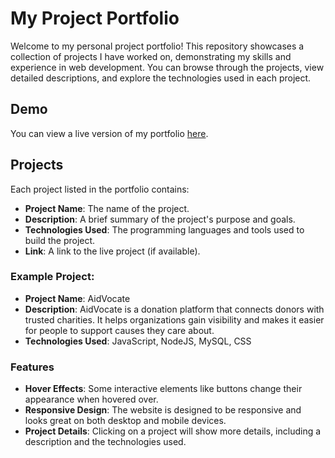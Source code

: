 # My Project Portfolio

Welcome to my personal project portfolio! This repository showcases a collection of projects I have worked on, demonstrating my skills and experience in web development. You can browse through the projects, view detailed descriptions, and explore the technologies used in each project.

## Demo

You can view a live version of my portfolio [here](https://Cogiii.github.io).

## Projects

Each project listed in the portfolio contains:

- **Project Name**: The name of the project.
- **Description**: A brief summary of the project's purpose and goals.
- **Technologies Used**: The programming languages and tools used to build the project.
- **Link**: A link to the live project (if available).

### Example Project:

- **Project Name**: AidVocate
- **Description**: AidVocate is a donation platform that connects donors with trusted charities. It helps organizations gain visibility and makes it easier for people to support causes they care about.
- **Technologies Used**: JavaScript, NodeJS, MySQL, CSS

### Features

- **Hover Effects**: Some interactive elements like buttons change their appearance when hovered over.
- **Responsive Design**: The website is designed to be responsive and looks great on both desktop and mobile devices.
- **Project Details**: Clicking on a project will show more details, including a description and the technologies used.
